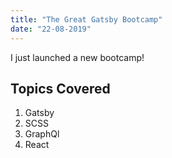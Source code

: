 ```yaml
---
title: "The Great Gatsby Bootcamp"
date: "22-08-2019"
---
```


I just launched a new bootcamp!

## Topics Covered

1. Gatsby
2. SCSS
3. GraphQl
4. React